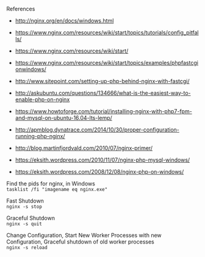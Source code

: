 
References
* http://nginx.org/en/docs/windows.html  
* https://www.nginx.com/resources/wiki/start/topics/tutorials/config_pitfalls/
* https://www.nginx.com/resources/wiki/start/

* https://www.nginx.com/resources/wiki/start/topics/examples/phpfastcgionwindows/

* http://www.sitepoint.com/setting-up-php-behind-nginx-with-fastcgi/
* http://askubuntu.com/questions/134666/what-is-the-easiest-way-to-enable-php-on-nginx
* https://www.howtoforge.com/tutorial/installing-nginx-with-php7-fpm-and-mysql-on-ubuntu-16.04-lts-lemp/
* http://apmblog.dynatrace.com/2014/10/30/proper-configuration-running-php-nginx/
* http://blog.martinfjordvald.com/2010/07/nginx-primer/
* https://eksith.wordpress.com/2010/11/07/nginx-php-mysql-windows/
* https://eksith.wordpress.com/2008/12/08/nginx-php-on-windows/


Find the pids for nginx,  in Windows  
```tasklist /fi "imagename eq nginx.exe"```

Fast Shutdown   
```nginx -s stop```


Graceful Shutdown  
```nginx -s quit```


Change Configuration, Start New Worker Processes with new Configuration, Graceful shutdown of old worker processes  
```nginx -s reload```





